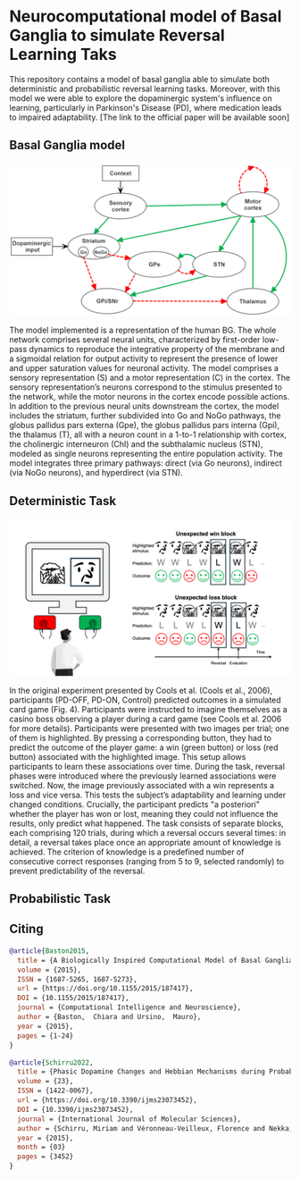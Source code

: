 # Neurocomputational model of Basal Ganglia to simulate Reversal Learning Taks

This repository contains a model of basal ganglia able to simulate both deterministic and probabilistic reversal learning tasks. Moreover, with this model we were able to 
explore the dopaminergic system's influence on learning, particularly in Parkinson's Disease (PD), where medication leads to impaired adaptability.
[The link to the official paper will be available soon]

## Basal Ganglia model
<p align="center">
  <img src="BG_MODEL.png" alt="fig"/>
</p>

The model implemented is a representation of the human BG.
The whole network comprises several neural units, characterized by first-order low-pass dynamics to reproduce the integrative property of the membrane and a sigmoidal relation for output activity to represent the presence of lower and upper saturation values for neuronal activity.
The model comprises a sensory representation (S) and a motor representation (C) in the cortex. The sensory representation’s neurons correspond to the stimulus presented to the network, while the motor neurons in the cortex encode possible actions. In addition to the previous neural units downstream the cortex, the model includes the striatum, further subdivided into Go and NoGo pathways, the globus pallidus pars externa (Gpe), the globus pallidus pars interna (Gpi), the thalamus (T), all with a neuron count in a 1-to-1 relationship with cortex, the cholinergic interneuron (ChI) and the subthalamic nucleus (STN), modeled as single neurons representing the entire population activity.
The model integrates three primary pathways: direct (via Go neurons), indirect (via NoGo neurons), and hyperdirect (via STN).


## Deterministic Task
<p align="center">
  <img src="Deterministic Task.png" alt="fig2"/>
</p>
In the original experiment presented by Cools et al. (Cools et al., 2006), participants (PD-OFF, PD-ON, Control) predicted outcomes in a simulated card game (Fig. 4). Participants were instructed to imagine themselves as a casino boss observing a player during a card game (see Cools et al. 2006 for more details). 
Participants were presented with two images per trial; one of them is highlighted. By pressing a corresponding button, they had to predict the outcome of the player game: a win (green button) or loss (red button) associated with the highlighted image. This setup allows participants to learn these associations over time. During the task, reversal phases were introduced where the previously learned associations were switched. Now, the image previously associated with a win represents a loss and vice versa. This tests the subject’s adaptability and learning under changed conditions. 
Crucially, the participant predicts "a posteriori" whether the player has won or lost, meaning they could not influence the results, only predict what happened.
The task consists of separate blocks, each comprising 120 trials, during which a reversal occurs several times: in detail, a reversal takes place once an appropriate amount of knowledge is achieved. The criterion of knowledge is a predefined number of consecutive correct responses (ranging from 5 to 9, selected randomly) to prevent predictability of the reversal.

## Probabilistic Task


## Citing
```bibtex
@article{Baston2015,
  title = {A Biologically Inspired Computational Model of Basal Ganglia in Action Selection},
  volume = {2015},
  ISSN = {1687-5265, 1687-5273},
  url = {https://doi.org/10.1155/2015/187417},
  DOI = {10.1155/2015/187417},
  journal = {Computational Intelligence and Neuroscience},
  author = {Baston,  Chiara and Ursino,  Mauro},
  year = {2015},
  pages = {1-24}
}
```
```bibtex
@article{Schirru2022,
  title = {Phasic Dopamine Changes and Hebbian Mechanisms during Probabilistic Reversal Learning in Striatal Circuits: A Computational Study},
  volume = {23},
  ISSN = {1422-0067},
  url = {https://doi.org/10.3390/ijms23073452},
  DOI = {10.3390/ijms23073452},
  journal = {International Journal of Molecular Sciences},
  author = {Schirru, Miriam and Véronneau-Veilleux, Florence and Nekka, Fahima  and Ursino,  Mauro},
  year = {2015},
  month = {03}
  pages = {3452}
}
```

